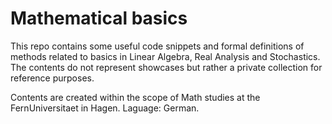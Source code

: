 # Mathematical basics

This repo contains some useful code snippets and formal definitions of methods related to basics in Linear Algebra, Real Analysis and Stochastics. The contents do not represent showcases but rather a private collection for reference purposes.

Contents are created within the scope of Math studies at the FernUniversitaet in Hagen. Laguage: German.

